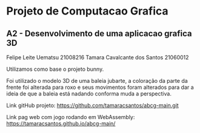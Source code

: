 # Projeto de Computacao Grafica

## A2 - Desenvolvimento de uma aplicacao grafica 3D

Felipe Leite Uematsu 21008216
Tamara Cavalcante dos Santos 21060012


Utilizamos como base o projeto bunny.

Foi utilizado o modelo 3D de uma baleia jubarte, a coloração da parte da frente foi alterada para roxo e seus movimentos foram alterados para dar a ideia de que a baleia está nadando conforma muda a perspectiva.


Link gitHub projeto: https://github.com/tamaracsantos/abcg-main.git

Link pag web com jogo rodando em WebAssembly: https://tamaracsantos.github.io/abcg-main/

